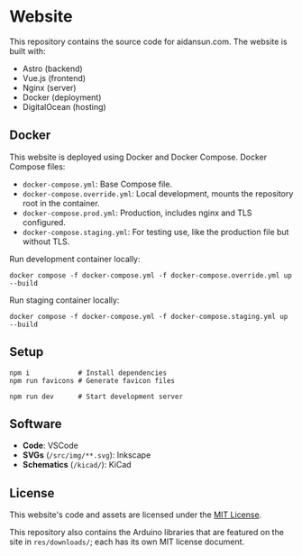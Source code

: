 # Website

This repository contains the source code for aidansun.com. The website is built with:

- Astro (backend)
- Vue.js (frontend)
- Nginx (server)
- Docker (deployment)
- DigitalOcean (hosting)

## Docker

This website is deployed using Docker and Docker Compose. Docker Compose files:

- `docker-compose.yml`: Base Compose file.
- `docker-compose.override.yml`: Local development, mounts the repository root in the container.
- `docker-compose.prod.yml`: Production, includes nginx and TLS configured.
- `docker-compose.staging.yml`: For testing use, like the production file but without TLS.

Run development container locally:

```shell
docker compose -f docker-compose.yml -f docker-compose.override.yml up --build
```

Run staging container locally:

```shell
docker compose -f docker-compose.yml -f docker-compose.staging.yml up --build
```

## Setup

```shell
npm i            # Install dependencies
npm run favicons # Generate favicon files

npm run dev      # Start development server
```

## Software

- **Code**: VSCode
- **SVGs** (`/src/img/**.svg`): Inkscape
- **Schematics** (`/kicad/`): KiCad

## License

This website's code and assets are licensed under the [MIT License](/LICENSE.txt).

This repository also contains the Arduino libraries that are featured on the site in `res/downloads/`; each has its own MIT license document.
